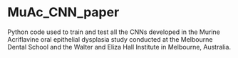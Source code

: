 # MuAc_CNN_paper
Python code used to train and test all the CNNs developed in the Murine Acriflavine oral epithelial dysplasia study conducted at the Melbourne Dental School and the Walter and Eliza Hall Institute in Melbourne, Australia.
